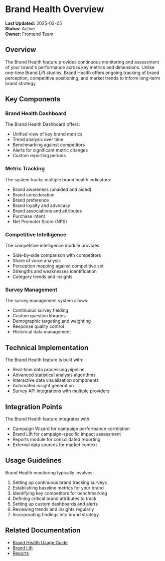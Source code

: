 # Brand Health Overview

**Last Updated:** 2025-03-05  
**Status:** Active  
**Owner:** Frontend Team

## Overview

The Brand Health feature provides continuous monitoring and assessment of your brand's performance across key metrics and dimensions. Unlike one-time Brand Lift studies, Brand Health offers ongoing tracking of brand perception, competitive positioning, and market trends to inform long-term brand strategy.

## Key Components

### Brand Health Dashboard

The Brand Health Dashboard offers:

- Unified view of key brand metrics
- Trend analysis over time
- Benchmarking against competitors
- Alerts for significant metric changes
- Custom reporting periods

### Metric Tracking

The system tracks multiple brand health indicators:

- Brand awareness (unaided and aided)
- Brand consideration
- Brand preference
- Brand loyalty and advocacy
- Brand associations and attributes
- Purchase intent
- Net Promoter Score (NPS)

### Competitive Intelligence

The competitive intelligence module provides:

- Side-by-side comparison with competitors
- Share of voice analysis
- Perception mapping against competitive set
- Strengths and weaknesses identification
- Category trends and insights

### Survey Management

The survey management system allows:

- Continuous survey fielding
- Custom question libraries
- Demographic targeting and weighting
- Response quality control
- Historical data management

## Technical Implementation

The Brand Health feature is built with:

- Real-time data processing pipeline
- Advanced statistical analysis algorithms
- Interactive data visualization components
- Automated insight generation
- Survey API integrations with multiple providers

## Integration Points

The Brand Health feature integrates with:

- Campaign Wizard for campaign performance correlation
- Brand Lift for campaign-specific impact assessment
- Reports module for consolidated reporting
- External data sources for market context

## Usage Guidelines

Brand Health monitoring typically involves:

1. Setting up continuous brand tracking surveys
2. Establishing baseline metrics for your brand
3. Identifying key competitors for benchmarking
4. Defining critical brand attributes to track
5. Setting up custom dashboards and alerts
6. Reviewing trends and insights regularly
7. Incorporating findings into brand strategy

## Related Documentation

- [Brand Health Usage Guide](./usage.md)
- [Brand Lift](../brand-lift/overview.md)
- [Reports](../reports/overview.md)
